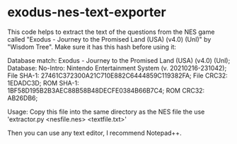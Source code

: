 # exodus-nes-text-exporter
This code helps to extract the text of the questions from the NES game called "Exodus - Journey to the Promised Land (USA) (v4.0) (Unl)" by "Wisdom Tree". Make sure it has this hash before using it:

Database match: Exodus - Journey to the Promised Land (USA) (v4.0) (Unl);
Database: No-Intro: Nintendo Entertainment System (v. 20210216-231042);
File SHA-1: 27461C372300A21C710E882C6444859C119382FA;
File CRC32: 1EDADC3D;
ROM SHA-1: 1BF58D195B2B3AEC88B58B48DECFE0384B66B7C4;
ROM CRC32: AB26DB6;

Usage: Copy this file into the same directory as the NES file the use
'extractor.py <nesfile.nes> <textfile.txt>'

Then you can use any text editor, I recommend Notepad++.
